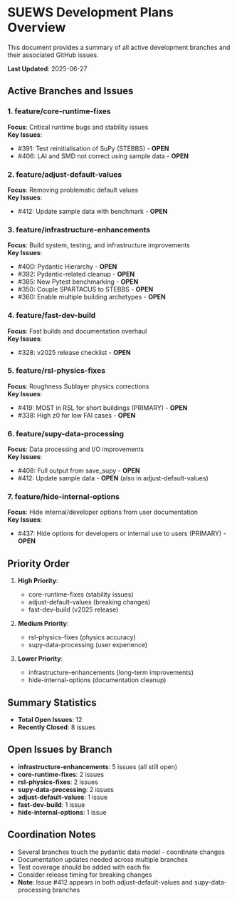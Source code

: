 # SUEWS Development Plans Overview

This document provides a summary of all active development branches and their associated GitHub issues.

**Last Updated**: 2025-06-27

## Active Branches and Issues

### 1. feature/core-runtime-fixes
**Focus**: Critical runtime bugs and stability issues  
**Key Issues**:
- #391: Test reinitialisation of SuPy (STEBBS) - **OPEN**
- #406: LAI and SMD not correct using sample data - **OPEN**

### 2. feature/adjust-default-values
**Focus**: Removing problematic default values  
**Key Issues**:
- #412: Update sample data with benchmark - **OPEN**

### 3. feature/infrastructure-enhancements
**Focus**: Build system, testing, and infrastructure improvements  
**Key Issues**:
- #400: Pydantic Hierarchy - **OPEN**
- #392: Pydantic-related cleanup - **OPEN**
- #385: New Pytest benchmarking - **OPEN**
- #350: Couple SPARTACUS to STEBBS - **OPEN**
- #360: Enable multiple building archetypes - **OPEN**

### 4. feature/fast-dev-build
**Focus**: Fast builds and documentation overhaul  
**Key Issues**:
- #328: v2025 release checklist - **OPEN**

### 5. feature/rsl-physics-fixes
**Focus**: Roughness Sublayer physics corrections  
**Key Issues**:
- #419: MOST in RSL for short buildings (PRIMARY) - **OPEN**
- #338: High z0 for low FAI cases - **OPEN**

### 6. feature/supy-data-processing
**Focus**: Data processing and I/O improvements  
**Key Issues**:
- #408: Full output from save_supy - **OPEN**
- #412: Update sample data - **OPEN** (also in adjust-default-values)

### 7. feature/hide-internal-options
**Focus**: Hide internal/developer options from user documentation  
**Key Issues**:
- #437: Hide options for developers or internal use to users (PRIMARY) - **OPEN**

## Priority Order

1. **High Priority**: 
   - core-runtime-fixes (stability issues)
   - adjust-default-values (breaking changes)
   - fast-dev-build (v2025 release)

2. **Medium Priority**:
   - rsl-physics-fixes (physics accuracy)
   - supy-data-processing (user experience)

3. **Lower Priority**:
   - infrastructure-enhancements (long-term improvements)
   - hide-internal-options (documentation cleanup)

## Summary Statistics
- **Total Open Issues**: 12
- **Recently Closed**: 8 issues

## Open Issues by Branch
- **infrastructure-enhancements**: 5 issues (all still open)
- **core-runtime-fixes**: 2 issues
- **rsl-physics-fixes**: 2 issues  
- **supy-data-processing**: 2 issues
- **adjust-default-values**: 1 issue
- **fast-dev-build**: 1 issue
- **hide-internal-options**: 1 issue

## Coordination Notes

- Several branches touch the pydantic data model - coordinate changes
- Documentation updates needed across multiple branches
- Test coverage should be added with each fix
- Consider release timing for breaking changes
- **Note**: Issue #412 appears in both adjust-default-values and supy-data-processing branches
